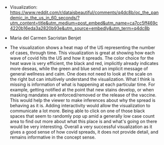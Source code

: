 - Visualization: https://www.reddit.com/r/dataisbeautiful/comments/q4dc8b/oc_the_pandemic_in_the_us_in_60_seconds/?utm_content=title&utm_medium=post_embed&utm_name=ca7cc5ff469c4220b16eda3a2820b93e&utm_source=embedly&utm_term=q4dc8b

- Maria del Carmen Sacristan Benjet

- The visualization shows a heat map of the US representing the number of cases, through time. This visualization is great at showing how each wave of covid hits the US and how it spreads. The color choice for the heat wave is very efficient, the black and red, implicitly already indicates more deseas, while the green and blue send an implicit message of general wellness and calm. One does not need to look at the scale on the right but can intuitively understand the visualization. What I think is missing is information of what is happening at each particular time. For example, getting notified at the point that new stains develop, or when masking mandates are enforced/removed or the release of the vaccine. This would help the viewer to make inferences about why the spread is behaving as it is. Adding interactivity would allow the visualization to communicate a lot more. Being able to click on one of those black spaces that seem to randomly pop up amid a generally low case count area to find out more about what this place is and what's going on there would be very interesting. Overall a very successful visualization as it gives a good sense of how covid spreads, it does not provide detail, and remains informative in the concept sense. 
